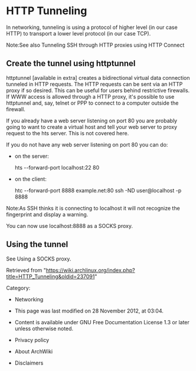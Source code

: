 HTTP Tunneling
==============

In networking, tunneling is using a protocol of higher level (in our
case HTTP) to transport a lower level protocol (in our case TCP).

Note:See also Tunneling SSH through HTTP proxies using HTTP Connect

Create the tunnel using httptunnel
----------------------------------

  httptunnel [available in extra] creates a bidirectional virtual data
  connection tunneled in HTTP requests. The HTTP requests can be sent
  via an HTTP proxy if so desired. This can be useful for users behind
  restrictive firewalls. If WWW access is allowed through a HTTP proxy,
  it's possible to use httptunnel and, say, telnet or PPP to connect to
  a computer outside the firewall.

If you already have a web server listening on port 80 you are probably
going to want to create a virtual host and tell your web server to proxy
request to the hts server. This is not covered here.

If you do not have any web server listening on port 80 you can do:

-   on the server:

    hts --forward-port localhost:22 80

-   on the client:

    htc --forward-port 8888 example.net:80
    ssh -ND user@localhost -p 8888

Note:As SSH thinks it is connecting to localhost it will not recognize
the fingerprint and display a warning.

You can now use localhost:8888 as a SOCKS proxy.

Using the tunnel
----------------

See Using a SOCKS proxy.

Retrieved from
"https://wiki.archlinux.org/index.php?title=HTTP_Tunneling&oldid=237091"

Category:

-   Networking

-   This page was last modified on 28 November 2012, at 03:04.
-   Content is available under GNU Free Documentation License 1.3 or
    later unless otherwise noted.
-   Privacy policy
-   About ArchWiki
-   Disclaimers
